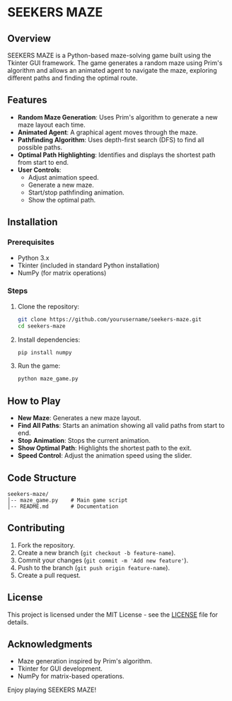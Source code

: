 # SEEKERS MAZE

## Overview
SEEKERS MAZE is a Python-based maze-solving game built using the Tkinter GUI framework. The game generates a random maze using Prim's algorithm and allows an animated agent to navigate the maze, exploring different paths and finding the optimal route.

## Features
- **Random Maze Generation**: Uses Prim's algorithm to generate a new maze layout each time.
- **Animated Agent**: A graphical agent moves through the maze.
- **Pathfinding Algorithm**: Uses depth-first search (DFS) to find all possible paths.
- **Optimal Path Highlighting**: Identifies and displays the shortest path from start to end.
- **User Controls**:
  - Adjust animation speed.
  - Generate a new maze.
  - Start/stop pathfinding animation.
  - Show the optimal path.

## Installation
### Prerequisites
- Python 3.x
- Tkinter (included in standard Python installation)
- NumPy (for matrix operations)

### Steps
1. Clone the repository:
   ```sh
   git clone https://github.com/yourusername/seekers-maze.git
   cd seekers-maze
   ```
2. Install dependencies:
   ```sh
   pip install numpy
   ```
3. Run the game:
   ```sh
   python maze_game.py
   ```

## How to Play
- **New Maze**: Generates a new maze layout.
- **Find All Paths**: Starts an animation showing all valid paths from start to end.
- **Stop Animation**: Stops the current animation.
- **Show Optimal Path**: Highlights the shortest path to the exit.
- **Speed Control**: Adjust the animation speed using the slider.

## Code Structure
```
seekers-maze/
│-- maze_game.py    # Main game script
│-- README.md       # Documentation
```

## Contributing
1. Fork the repository.
2. Create a new branch (`git checkout -b feature-name`).
3. Commit your changes (`git commit -m 'Add new feature'`).
4. Push to the branch (`git push origin feature-name`).
5. Create a pull request.

## License
This project is licensed under the MIT License - see the [LICENSE](LICENSE) file for details.

## Acknowledgments
- Maze generation inspired by Prim's algorithm.
- Tkinter for GUI development.
- NumPy for matrix-based operations.

Enjoy playing SEEKERS MAZE!

